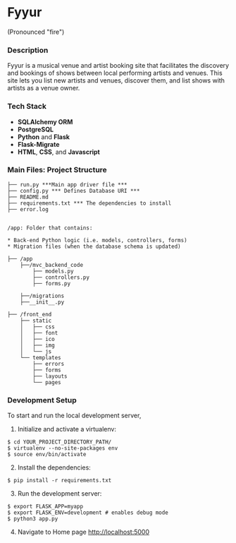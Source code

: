 # Fyyur

(Pronounced "fire")

### Description

Fyyur is a musical venue and artist booking site that facilitates the discovery and bookings of shows between local performing artists and venues. This site lets you list new artists and venues, discover them, and list shows with artists as a venue owner.

### Tech Stack


* **SQLAlchemy ORM**
* **PostgreSQL**
* **Python** and **Flask**
* **Flask-Migrate**
* **HTML**, **CSS**, and **Javascript**

### Main Files: Project Structure

  ```
  ├── run.py ***Main app driver file ***
  ├── config.py *** Defines Database URI ***
  ├── README.md
  ├── requirements.txt *** The dependencies to install
  ├── error.log
  
  
  /app: Folder that contains:
  
  * Back-end Python logic (i.e. models, controllers, forms)
  * Migration files (when the database schema is updated)
  
  ├── /app
      ├──/mvc_backend_code
          ├── models.py
          ├── controllers.py
          ├── forms.py
          
      ├──/migrations
      ├──__init__.py
      
  ├── /front_end
      ├── static
      │   ├── css 
      │   ├── font
      │   ├── ico
      │   ├── img
      │   └── js
      └── templates
          ├── errors
          ├── forms
          ├── layouts
          └── pages
  ```

### Development Setup

To start and run the local development server,

1. Initialize and activate a virtualenv:
  ```
  $ cd YOUR_PROJECT_DIRECTORY_PATH/
  $ virtualenv --no-site-packages env
  $ source env/bin/activate
  ```

2. Install the dependencies:
  ```
  $ pip install -r requirements.txt
  ```

3. Run the development server:
  ```
  $ export FLASK_APP=myapp
  $ export FLASK_ENV=development # enables debug mode
  $ python3 app.py
  ```

4. Navigate to Home page [http://localhost:5000](http://localhost:5000)
